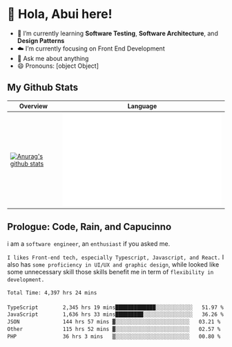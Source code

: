 # 👋 Hola, Abui here!

- 🌱 I’m currently learning **Software Testing**, **Software Architecture**, and **Design Patterns**
- ☁️ I’m currently focusing on Front End Development
- 💬 Ask me about anything
- 😄 Pronouns: [object Object]

## My Github Stats

| Overview | Language |
| --- | --- |
|[![Anurag's github stats](https://github-readme-stats.vercel.app/api?username=abui-am&count_private=true)](https://github.com/anuraghazra/github-readme-stats)|![Language](https://raw.githubusercontent.com/abui-am/stats/c6455f656dfce7acd3951e5ec5b25d72af0b2ee3/generated/languages.svg)|

## Prologue: Code, Rain, and Capucinno
i am a `software engineer`, an `enthusiast` if you asked me. 

`I likes Front-end tech, especially Typescript, Javascript, and React.` I also has `some proficiency in UI/UX and graphic design`, while looked like some unnecessary skill those skills benefit me in term of `flexibility in development.`


<!--START_SECTION:waka-->

```txt
Total Time: 4,397 hrs 24 mins

TypeScript        2,345 hrs 19 mins█████████████░░░░░░░░░░░░   51.97 %
JavaScript        1,636 hrs 33 mins█████████░░░░░░░░░░░░░░░░   36.26 %
JSON              144 hrs 57 mins ▓░░░░░░░░░░░░░░░░░░░░░░░░   03.21 %
Other             115 hrs 52 mins ▓░░░░░░░░░░░░░░░░░░░░░░░░   02.57 %
PHP               36 hrs 3 mins   ▒░░░░░░░░░░░░░░░░░░░░░░░░   00.80 %
```

<!--END_SECTION:waka-->
